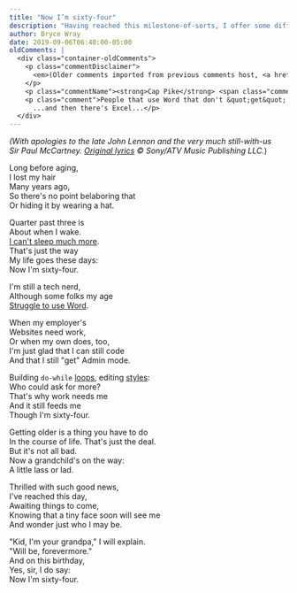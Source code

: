 ```yaml
---
title: "Now I’m sixty-four"
description: "Having reached this milestone-of-sorts, I offer some different wording for a Lennon/McCartney classic that suits me today."
author: Bryce Wray
date: 2019-09-06T06:40:00-05:00
oldComments: |
  <div class="container-oldComments">
    <p class="commentDisclaimer">
      <em>(Older comments imported from previous comments host, <a href="https://www.talkyard.io">Talkyard</a>.)</em>
    </p>
    <p class="commentName"><strong>Cap Pike</strong> <span class="commentDate"><em>2019-09-07</em></span></p>
    <p class="comment">People that use Word that don't &quot;get&quot; styles and formatting in general are generally just annoying. Like people who drive that don't bother with turn signals.<br />
      ...and then there's Excel...</p>
  </div>
---
```


*(With apologies to the late John&nbsp;Lennon and the very much still-with-us Sir&nbsp;Paul&nbsp;McCartney. [Original lyrics](https://genius.com/The-beatles-when-im-sixty-four-lyrics) &copy; Sony/ATV Music Publishing LLC.*)

Long before aging,\
I lost my hair\
Many years ago,\
So there's no point belaboring that\
Or hiding it by wearing a hat.

Quarter past three is\
About when I wake.\
[I can't sleep much more](https://www.sleepfoundation.org/articles/aging-and-sleep).\
That's just the way\
My life goes these days:\
Now I'm sixty-four.

I'm still a tech nerd,\
Although some folks my age\
[Struggle to use Word](https://www.dummies.com/software/microsoft-office/office-2019-for-seniors-for-dummies-cheat-sheet/).

When my employer's\
Websites need work,\
Or when my own does, too,\
I'm just glad that I can still code\
And that I still "get" Admin mode.

Building `do-while` [loops](https://developer.mozilla.org/en-US/docs/Web/JavaScript/Reference/Statements/do...while), editing [styles](https://developer.mozilla.org/en-US/docs/Web/CSS):\
Who could ask for more?\
That's why work needs me\
And it still feeds me\
Though I'm sixty-four.

Getting older is a thing you have to do\
In the course of life. That's just the deal.\
But it's not all bad.\
Now a grandchild's on the way:\
A little lass or lad.

Thrilled with such good news,\
I've reached this day,\
Awaiting things to come,\
Knowing that a tiny face soon will see me\
And wonder just who I may be.

"Kid, I'm your grandpa," I will explain.\
"Will be, forevermore."\
And on this birthday,\
Yes, sir, I do say:\
Now I'm sixty-four.
